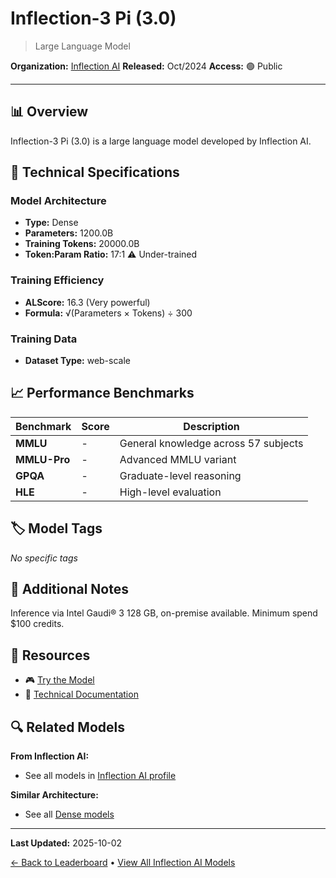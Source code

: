 # Inflection-3 Pi (3.0)

> Large Language Model

**Organization:** [Inflection AI](../../labs/inflection-ai.md)
**Released:** Oct/2024
**Access:** 🟢 Public

---

## 📊 Overview

Inflection-3 Pi (3.0) is a large language model developed by Inflection AI.

## 🔧 Technical Specifications

### Model Architecture
- **Type:** Dense
- **Parameters:** 1200.0B
- **Training Tokens:** 20000.0B
- **Token:Param Ratio:** 17:1 ⚠️ Under-trained

### Training Efficiency
- **ALScore:** 16.3 (Very powerful)
- **Formula:** √(Parameters × Tokens) ÷ 300

### Training Data
- **Dataset Type:** web-scale

## 📈 Performance Benchmarks

| Benchmark | Score | Description |
|-----------|-------|-------------|
| **MMLU** | - | General knowledge across 57 subjects |
| **MMLU-Pro** | - | Advanced MMLU variant |
| **GPQA** | - | Graduate-level reasoning |
| **HLE** | - | High-level evaluation |

## 🏷️ Model Tags

_No specific tags_

## 📝 Additional Notes

Inference via Intel Gaudi® 3 128 GB, on-premise available. Minimum spend $100 credits.

## 🔗 Resources

- 🎮 [Try the Model](https://developers.inflection.ai/)
- 📄 [Technical Documentation](https://developers.inflection.ai/docs)

## 🔍 Related Models

**From Inflection AI:**
- See all models in [Inflection AI profile](../../labs/inflection-ai.md)

**Similar Architecture:**
- See all [Dense models](../../architectures/dense.md)

---

**Last Updated:** 2025-10-02

[← Back to Leaderboard](../../README.md) • [View All Inflection AI Models](../../labs/inflection-ai.md)
